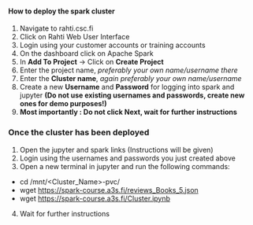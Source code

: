 #### How to deploy the spark cluster

1. Navigate to rahti.csc.fi
2. Click on Rahti Web User Interface
3. Login using your customer accounts or training accounts
4. On the dashboard click on Apache Spark
5. In **Add To Project** -> Click on **Create Project**
6. Enter the project name, *preferably your own name/username there*
7. Enter the **Cluster name**, *again preferably your own name/username*
8. Create a new **Username** and **Password** for logging into spark and jupyter **(Do not use existing usernames and passwords, create new ones for demo purposes!)**
11. **Most importantly : Do not click Next, wait for further instructions**



### Once the cluster has been deployed

1. Open the jupyter and spark links (Instructions will be given)
2. Login using the usernames and passwords you just created above
3. Open a new terminal in jupyter and run the following commands:
  - cd /mnt/<Cluster_Name>-pvc/
  - wget https://spark-course.a3s.fi/reviews_Books_5.json
  - wget https://spark-course.a3s.fi/Cluster.ipynb
4. Wait for further instructions
